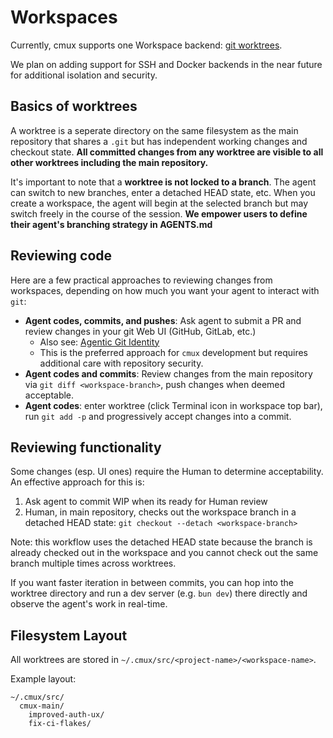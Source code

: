 # Workspaces

Currently, cmux supports one Workspace backend: [git worktrees](https://git-scm.com/docs/git-worktree).

We plan on adding support for SSH and Docker backends in the near future for
additional isolation and security.

## Basics of worktrees

A worktree is a seperate directory on the same filesystem as the main repository that shares a `.git`
but has independent working changes and checkout state. **All committed changes from any worktree are
visible to all other worktrees including the main repository.**

It's important to note that a **worktree is not locked to a branch**. The agent can switch to new
branches, enter a detached HEAD state, etc. When you create a workspace, the agent will
begin at the selected branch but may switch freely in the course of the session. **We empower users to define their agent's branching strategy in AGENTS.md**

## Reviewing code

Here are a few practical approaches to reviewing changes from workspaces,
depending on how much you want your agent to interact with `git`:

- **Agent codes, commits, and pushes**: Ask agent to submit a PR and review changes in your git Web UI (GitHub, GitLab, etc.)
  - Also see: [Agentic Git Identity](./agentic-git-identity.md)
  - This is the preferred approach for `cmux` development but requires additional care with repository security.
- **Agent codes and commits**: Review changes from the main repository via `git diff <workspace-branch>`, push changes when deemed acceptable.
- **Agent codes**: enter worktree (click Terminal icon in workspace top bar), run `git add -p` and progressively accept changes into a commit.

## Reviewing functionality

Some changes (esp. UI ones) require the Human to determine acceptability. An effective approach
for this is:

1. Ask agent to commit WIP when its ready for Human review
1. Human, in main repository, checks out the workspace branch in a detached HEAD state: `git checkout --detach <workspace-branch>`

Note: this workflow uses the detached HEAD state because the branch is already
checked out in the workspace and you cannot check out the same branch multiple times
across worktrees.

If you want faster iteration in between commits, you can hop into the worktree directory and run a
dev server (e.g. `bun dev`) there directly and observe the agent's work in real-time.

## Filesystem Layout

All worktrees are stored in `~/.cmux/src/<project-name>/<workspace-name>`.

Example layout:

```
~/.cmux/src/
  cmux-main/
    improved-auth-ux/
    fix-ci-flakes/
```
